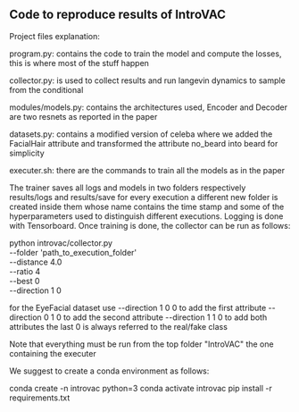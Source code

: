 ## Code to reproduce results of IntroVAC

Project files explanation:

program.py: contains the code to train the model and compute the losses, this is where most of the stuff happen

collector.py: is used to collect results and run langevin dynamics to sample from the conditional

modules/models.py: contains the architectures used, Encoder and Decoder are two resnets as reported in the paper

datasets.py: contains a modified version of celeba where we added the FacialHair attribute and 
transformed the attribute no_beard into beard for simplicity

executer.sh: there are the commands to train all the models as in the paper


The trainer saves all logs and models in two folders respectively results/logs and results/save
for every execution a different new folder is created inside them whose name contains the time stamp 
and some of the hyperparameters used to distinguish different executions. Logging is done with Tensorboard.
Once training is done, the collector can be run as follows:

python introvac/collector.py \
--folder 'path_to_execution_folder' \
--distance 4.0 \
--ratio 4 \
--best 0 \
--direction 1 0 

for the EyeFacial dataset use 
--direction 1 0 0 to add the first attribute
--direction 0 1 0 to add the second attribute
--direction 1 1 0 to add both attributes
the last 0 is always referred to the real/fake class

Note that everything must be run from the top folder "IntroVAC" the one containing the executer

We suggest to create a conda environment as follows:

conda create -n introvac python=3
conda activate introvac
pip install -r requirements.txt
